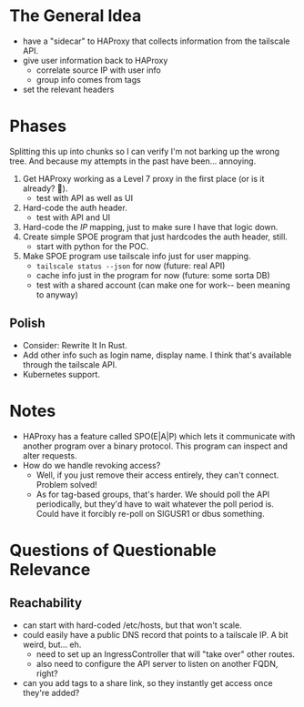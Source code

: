 # The General Idea

- have a "sidecar" to HAProxy that collects information from the tailscale API.
- give user information back to HAProxy
  - correlate source IP with user info
  - group info comes from tags
- set the relevant headers

# Phases

Splitting this up into chunks so I can verify I'm not barking up the wrong tree.
And because my attempts in the past have been... annoying.

1. Get HAProxy working as a Level 7 proxy in the first place (or is it already? 🤨).
   - test with API as well as UI
2. Hard-code the auth header.
   - test with API and UI
3. Hard-code the _IP_ mapping, just to make sure I have that logic down.
4. Create simple SPOE program that just hardcodes the auth header, still.
   - start with python for the POC.
5. Make SPOE program use tailscale info just for user mapping.
   - `tailscale status --json` for now (future: real API)
   - cache info just in the program for now (future: some sorta DB)
   - test with a shared account (can make one for work-- been meaning to anyway)

## Polish

- Consider: Rewrite It In Rust.
- Add other info such as login name, display name. I think that's available through the tailscale API.
- Kubernetes support.

# Notes

- HAProxy has a feature called SPO(E|A|P) which lets it communicate with another program over a binary protocol.
  This program can inspect and alter requests.
- How do we handle revoking access?
  - Well, if you just remove their access entirely, they can't connect. Problem solved!
  - As for tag-based groups, that's harder. We should poll the API periodically, but they'd have to wait whatever the poll period is. Could have it forcibly re-poll on SIGUSR1 or dbus something.
 
# Questions of Questionable Relevance

## Reachability
- can start with hard-coded /etc/hosts, but that won't scale.
- could easily have a public DNS record that points to a tailscale IP. A bit weird, but... eh.
  - need to set up an IngressController that will "take over" other routes.
  - also need to configure the API server to listen on another FQDN, right?
- can you add tags to a share link, so they instantly get access once they're added?
